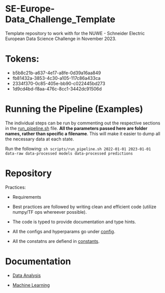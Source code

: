 # SE-Europe-Data_Challenge_Template
Template repository to work with for the NUWE - Schneider Electric European Data Science Challenge in November 2023.

# Tokens:
- b5b8c21b-a637-4e17-a8fe-0d39a16aa849
- fb81432a-3853-4c30-a105-117c86a433ca
- 2334f370-0c85-405e-bb90-c022445bd273
- 1d9cd4bd-f8aa-476c-8cc1-3442dc91506d

# Running the Pipeline (Examples)

The individual steps can be run by commenting out the respective sections in the [run_pipeline.sh](./scripts/run_pipeline.sh) file. **All the parameters passed here are folder names, rather than specific a filename**. This will make it easier to dump all the necessary data at each state.

Run the following:
`sh scripts/run_pipeline.sh 2022-01-01 2023-01-01 data-raw data-processed models data-processed predictions`

# Repository

Practices:

- Requirements

- Best practices are followed by writing clean and efficient code (utilize numpy/TF ops whereever possible).

- The code is typed to provide documentation and type hints.

- All the configs and hyperparams go under [config](./src/config.py).

- All the constatns are defiend in [constants](./src/constants.py).

# Documentation

- [Data Analysis](./data-analysis.md)

- [Machine Learning](./machine-learning.md)
